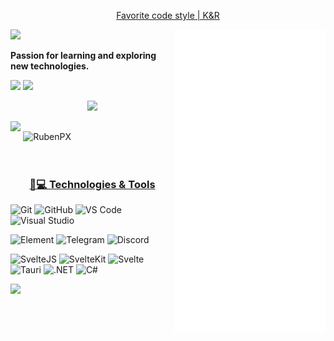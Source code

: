 
<div align="center">

  [Favorite code style | K&R](https://gist.github.com/jesseschalken/0f47a2b5a738ced9c845)
</div>


<img src="/github-metrics.svg" width="48%" align="right" />


<a href="https://git.io/typing-svg"><img width="50%" src="https://readme-typing-svg.herokuapp.com/?lines=Hello,+There!+👋;I'm+RubenPX;Nice+to+meet+you!&center=true&size=35"></a>
<p align="left"><b>Passion for learning and exploring new technologies.</b></p>
<p align="left">
  <img src="https://img.shields.io/badge/Free%20Time%20Developer-181717?style=flat-square&logo=opensourceinitiative">
  <img src="https://img.shields.io/badge/Dark%20Theme%20Lover-181717?style=flat-square&logo=darkreader">
  <p align="center"><img src="https://profile-counter.glitch.me/RubenPX/count.svg" /></p>
  <!-- Counter Start date: 12 / 1 / 2020</div> -->
</p>

<a align="left" width="48%" href="https://wakatime.com/@RubenPX"><img align="left" width="48%" src="https://github-readme-stats.vercel.app/api/wakatime?username=RubenPX&theme=github_dark&custom_title=Week%20Stats&layout=compact&border_color=195572" /></a>
<img align="right" width="48%" src="https://github-readme-streak-stats.herokuapp.com?user=RubenPX&theme=github-dark&date_format=j%20M%5B%20Y%5D&border=195572&stroke=006FDD&ring=006FDD&fire=21FF00&currStreakLabel=006FDD&sideLabels=006FDD&currStreakNum=006FDD&sideNums=006FDD&" alt="RubenPX" />

<br /><br /><br />

<h3 align="center"><u>🚀💻 Technologies & Tools</u></h3>
<p align="center">

![Git](https://img.shields.io/badge/Git-181717?style=flat-square&logo=git)
![GitHub](https://img.shields.io/badge/GitHub-181717?style=flat-square&logo=github)
![VS Code](https://img.shields.io/badge/VS%20Code-181717?style=flat-square&logo=visual-studio-code)
![Visual Studio](https://img.shields.io/badge/Visual%20Studio-181717?style=flat-square&logo=visual-studio)<br />

![Element](https://img.shields.io/badge/Matrix-181717?style=flat-square&logo=matrix)
![Telegram](https://img.shields.io/badge/Telegram-181717?style=flat-square&logo=telegram)
![Discord](https://img.shields.io/badge/Discord-181717?style=flat-square&logo=discord) 

![SvelteJS](https://img.shields.io/badge/SvelteJS-181717?style=flat-square&logo=svelte)
![SvelteKit](https://img.shields.io/badge/SvelteKit-181717?style=flat-square&logo=svelte)
![Svelte](https://img.shields.io/badge/Typescript-181717?style=flat-square&logo=typescript)
![Tauri](https://img.shields.io/badge/Tauri-181717?style=flat-square&logo=tauri)
![.NET](https://img.shields.io/badge/.NET-181717?style=flat-square&logo=dotnet)
![C#](https://img.shields.io/badge/CSharp-181717?style=flat-square&logo=csharp)

</p>

<img width="100%" src="https://wakatime.com/share/@RubenPX/d3cb1efa-a994-4f17-9450-c1e15a40e476.svg" />
